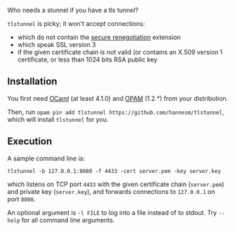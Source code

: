 Who needs a stunnel if you have a tls tunnel?

`tlstunnel` is picky; it won't accept connections:
- which do not contain the [secure renegotiation](https://tools.ietf.org/html/rfc5746) extension
- which speak SSL version 3
- if the given certificate chain is not valid (or contains an X.509 version 1 certificate, or less than 1024 bits RSA public key

## Installation

You first need [OCaml](https://ocaml.org) (at least 4.1.0) and
[OPAM](https://opam.ocaml.org) (1.2.*) from your distribution.

Then, run `opam pin add tlstunnel
https://github.com/hannesm/tlstunnel`, which will install `tlstunnel`
for you.

## Execution

A sample command line is:

`tlstunnel -b 127.0.0.1:8080 -f 4433 -cert server.pem -key server.key`

which listens on TCP port `4433` with the given certificate chain
(`server.pem`) and private key (`server.key`), and forwards
connections to `127.0.0.1` on port `8080`.

An optional argument is `-l FILE` to log into a file instead of to
stdout.  Try `--help` for all command line arguments.
